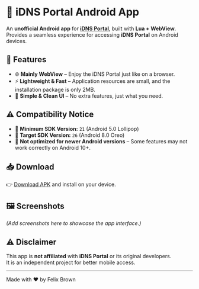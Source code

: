 # 📱 iDNS Portal Android App

An **unofficial Android app** for **[iDNS Portal](https://idnsportal.com/)**, built with **Lua + WebView**.  
Provides a seamless experience for accessing **iDNS Portal** on Android devices.

## 🚀 Features
- 🌐 **Mainly WebView** – Enjoy the iDNS Portal just like on a browser.
- ⚡ **Lightweight & Fast** – Application resources are small, and the installation package is only 2MB.
- 🎨 **Simple & Clean UI** – No extra features, just what you need.

## ⚠️ Compatibility Notice

- 📱 **Minimum SDK Version:** `21` (Android 5.0 Lollipop)  
- 🎯 **Target SDK Version:** `26` (Android 8.0 Oreo)  
- 🚫 **Not optimized for newer Android versions** – Some features may not work correctly on Android 10+.

## 📥 Download
👉 [Download APK](https://github.com/iDNSPortal/releases) and install on your device.

## 🖼️ Screenshots
*(Add screenshots here to showcase the app interface.)*

## ⚠️ Disclaimer
This app is **not affiliated** with **iDNS Portal** or its original developers.  
It is an independent project for better mobile access.

---
Made with ❤️ by Felix Brown